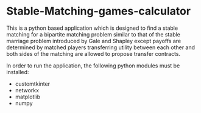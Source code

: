 # Stable-Matching-games-calculator
This is a python based application which is designed to find a stable matching for a bipartite matching problem similar to that of the stable marriage problem introduced by Gale and Shapley except payoffs are determined by matched players transferring utility between each other and both sides of the matching are allowed to propose transfer contracts.

In order to run the application, the following python modules must be installed:
- customtkinter
- networkx
- matplotlib
- numpy
